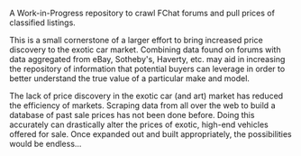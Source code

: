 A Work-in-Progress repository to crawl FChat forums and pull prices of classified listings.

This is a small cornerstone of a larger effort to bring increased price discovery to the exotic car market. Combining data found on forums with data aggregated from eBay, Sotheby's, Haverty, etc. may aid in increasing the repository of information that potential buyers can leverage in order to better understand the true value of a particular make and model.

The lack of price discovery in the exotic car (and art) market has reduced the efficiency of markets. Scraping data from all over the web to build a database of past sale prices has not been done before. Doing this accurately can drastically alter the prices of exotic, high-end vehicles offered for sale. Once expanded out and built appropriately, the possibilities would be endless...
